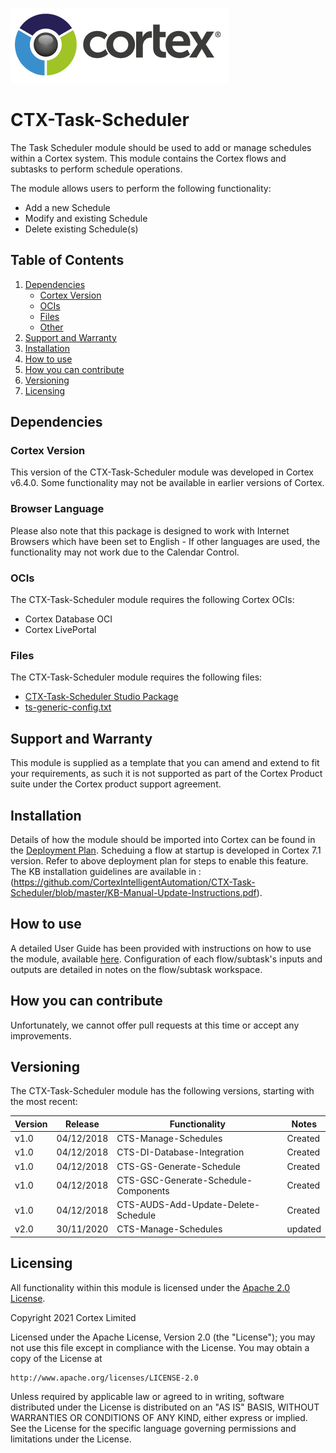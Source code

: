 <a href="https://www.cortex-ia.co.uk/" target="_blank"><img src="https://github.com/CortexIATest/CTXImages/blob/master/Cortex-350-120.png" alt="Welcome to Cortex!" width="350" height="120" border="0"></a>

# CTX-Task-Scheduler
The Task Scheduler module should be used to add or manage schedules within a Cortex system. This module contains the Cortex flows and subtasks to perform schedule operations. 

The module allows users to perform the following functionality:
* Add a new Schedule
* Modify and existing Schedule
* Delete existing Schedule(s)


## Table of Contents
1) [Dependencies](#dependencies)
    * [Cortex Version](#cortex-version)
    * [OCIs](#ocis)
    * [Files](#files)
    * [Other](#other)
1) [Support and Warranty](#support-and-warranty)
1) [Installation](#installation)
1) [How to use](#how-to-use)
1) [How you can contribute](#how-you-can-contribute)
1) [Versioning](#versioning)
1) [Licensing](#licensing)

## Dependencies
### Cortex Version
This version of the CTX-Task-Scheduler module was developed in Cortex v6.4.0. Some functionality may not be available in earlier versions of Cortex.

### Browser Language
Please also note that this package is designed to work with Internet Browsers which have been set to English - If other languages are used, the functionality may not work due to the Calendar Control.

### OCIs
The CTX-Task-Scheduler module requires the following Cortex OCIs:
* Cortex Database OCI
* Cortex LivePortal


### Files
The CTX-Task-Scheduler module requires the following files:
* [CTX-Task-Scheduler Studio Package](https://github.com/CortexIntelligentAutomation/CTX-Task-Scheduler/releases/download/v2.0/CTX-Task-Scheduler.studiopkg)
* [ts-generic-config.txt](https://github.com/CortexIntelligentAutomation/CTX-Task-Scheduler/releases/download/v2.0/ts-generic-config.txt)

## Support and Warranty 
This module is supplied as a template that you can amend and extend to fit your requirements, as such it is not supported as part of the Cortex Product suite under the Cortex product support agreement.

## Installation
Details of how the module should be imported into Cortex can be found in the [Deployment Plan](https://github.com/CortexIntelligentAutomation/CTX-Task-Scheduler/blob/master/CTX-Task-Scheduler%20-%20Deployment%20Plan.pdf).
Scheduing a flow at startup is developed in Cortex 7.1 version. Refer to above deployment plan for steps to enable this feature.
The KB installation guidelines are available in : (https://github.com/CortexIntelligentAutomation/CTX-Task-Scheduler/blob/master/KB-Manual-Update-Instructions.pdf).

## How to use
A detailed User Guide has been provided with instructions on how to use the module, available [here](https://github.com/CortexIntelligentAutomation/CTX-Task-Scheduler/blob/master/CTX-Task-Scheduler%20-%20User%20Guide.pdf ). Configuration of each flow/subtask's inputs and outputs are detailed in notes on the flow/subtask workspace.

## How you can contribute
Unfortunately, we cannot offer pull requests at this time or accept any improvements.

## Versioning
The CTX-Task-Scheduler module has the following versions, starting with the most recent:

Version | Release | Functionality | Notes
------------ | ------------- | ----------- | -----------
v1.0 | 04/12/2018 | CTS-Manage-Schedules| Created
v1.0 | 04/12/2018 | CTS-DI-Database-Integration| Created
v1.0 | 04/12/2018 | CTS-GS-Generate-Schedule| Created
v1.0 | 04/12/2018 | CTS-GSC-Generate-Schedule-Components| Created
v1.0 | 04/12/2018 | CTS-AUDS-Add-Update-Delete-Schedule| Created
v2.0 | 30/11/2020 | CTS-Manage-Schedules | updated

## Licensing
All functionality within this module is licensed under the [Apache 2.0 License](https://www.apache.org/licenses/LICENSE-2.0).

Copyright 2021 Cortex Limited

Licensed under the Apache License, Version 2.0 (the "License");
you may not use this file except in compliance with the License.
You may obtain a copy of the License at

    http://www.apache.org/licenses/LICENSE-2.0

Unless required by applicable law or agreed to in writing, software
distributed under the License is distributed on an "AS IS" BASIS,
WITHOUT WARRANTIES OR CONDITIONS OF ANY KIND, either express or implied.
See the License for the specific language governing permissions and
limitations under the License.
